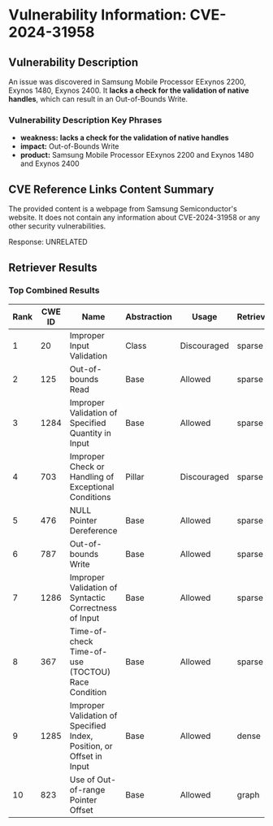 # Vulnerability Information: CVE-2024-31958

## Vulnerability Description
An issue was discovered in Samsung Mobile Processor EExynos 2200, Exynos 1480, Exynos 2400. It **lacks a check for the validation of native handles**, which can result in an Out-of-Bounds Write.

### Vulnerability Description Key Phrases
- **weakness:** **lacks a check for the validation of native handles**
- **impact:** Out-of-Bounds Write
- **product:** Samsung Mobile Processor EExynos 2200 and Exynos 1480 and Exynos 2400

## CVE Reference Links Content Summary
The provided content is a webpage from Samsung Semiconductor's website. It does not contain any information about CVE-2024-31958 or any other security vulnerabilities.

Response: UNRELATED

## Retriever Results

### Top Combined Results

| Rank | CWE ID | Name | Abstraction | Usage  | Retrievers | Individual Scores |
|------|--------|------|-------------|-------|------------|-------------------|
| 1 | 20 | Improper Input Validation | Class | Discouraged | sparse | 0.232 |
| 2 | 125 | Out-of-bounds Read | Base | Allowed | sparse | 0.230 |
| 3 | 1284 | Improper Validation of Specified Quantity in Input | Base | Allowed | sparse | 0.228 |
| 4 | 703 | Improper Check or Handling of Exceptional Conditions | Pillar | Discouraged | sparse | 0.227 |
| 5 | 476 | NULL Pointer Dereference | Base | Allowed | sparse | 0.224 |
| 6 | 787 | Out-of-bounds Write | Base | Allowed | sparse | 0.223 |
| 7 | 1286 | Improper Validation of Syntactic Correctness of Input | Base | Allowed | sparse | 0.223 |
| 8 | 367 | Time-of-check Time-of-use (TOCTOU) Race Condition | Base | Allowed | sparse | 0.222 |
| 9 | 1285 | Improper Validation of Specified Index, Position, or Offset in Input | Base | Allowed | dense | 0.614 |
| 10 | 823 | Use of Out-of-range Pointer Offset | Base | Allowed | graph | 0.003 |


